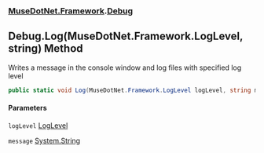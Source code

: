 ### [MuseDotNet.Framework](./MuseDotNet-Framework.md 'MuseDotNet.Framework').[Debug](./Debug.md 'MuseDotNet.Framework.Debug')
## Debug.Log(MuseDotNet.Framework.LogLevel, string) Method
Writes a message in the console window and log files with specified log level  
```csharp
public static void Log(MuseDotNet.Framework.LogLevel logLevel, string message);
```
#### Parameters
<a name='MuseDotNet-Framework-Debug-Log(MuseDotNet-Framework-LogLevel_string)-logLevel'></a>
`logLevel` [LogLevel](./LogLevel.md 'MuseDotNet.Framework.LogLevel')  
  
<a name='MuseDotNet-Framework-Debug-Log(MuseDotNet-Framework-LogLevel_string)-message'></a>
`message` [System.String](https://docs.microsoft.com/en-us/dotnet/api/System.String 'System.String')  
  
